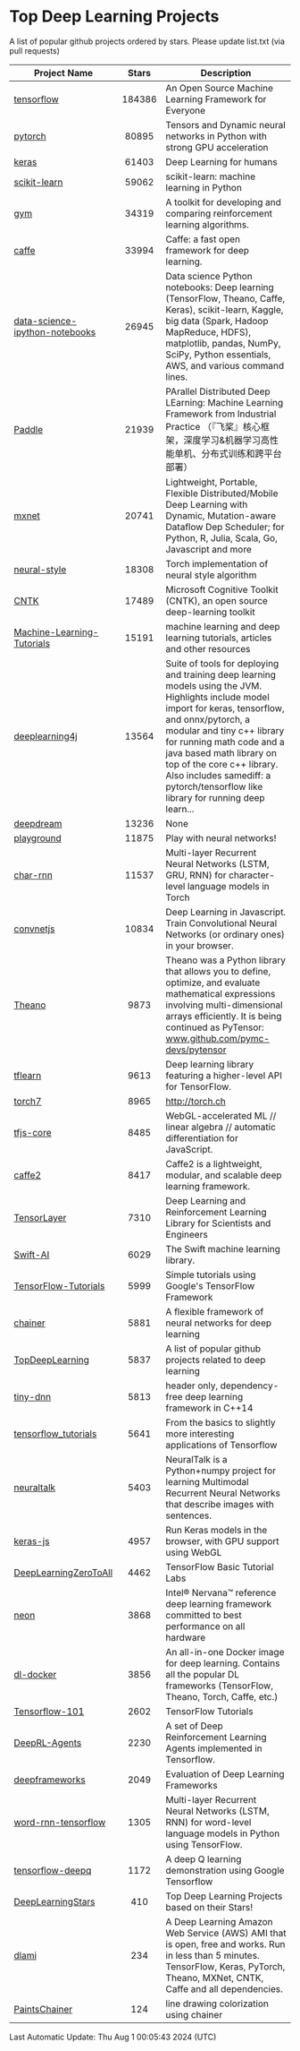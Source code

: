 # Top Deep Learning Projects
A list of popular github projects ordered by stars.
Please update list.txt (via pull requests)

|Project Name| Stars | Description |
| ---------- |:-----:| ----------- |
| [tensorflow](https://github.com/tensorflow/tensorflow) | 184386 | An Open Source Machine Learning Framework for Everyone |
| [pytorch](https://github.com/pytorch/pytorch) | 80895 | Tensors and Dynamic neural networks in Python with strong GPU acceleration |
| [keras](https://github.com/keras-team/keras) | 61403 | Deep Learning for humans |
| [scikit-learn](https://github.com/scikit-learn/scikit-learn) | 59062 | scikit-learn: machine learning in Python |
| [gym](https://github.com/openai/gym) | 34319 | A toolkit for developing and comparing reinforcement learning algorithms. |
| [caffe](https://github.com/BVLC/caffe) | 33994 | Caffe: a fast open framework for deep learning. |
| [data-science-ipython-notebooks](https://github.com/donnemartin/data-science-ipython-notebooks) | 26945 | Data science Python notebooks: Deep learning (TensorFlow, Theano, Caffe, Keras), scikit-learn, Kaggle, big data (Spark, Hadoop MapReduce, HDFS), matplotlib, pandas, NumPy, SciPy, Python essentials, AWS, and various command lines. |
| [Paddle](https://github.com/PaddlePaddle/Paddle) | 21939 | PArallel Distributed Deep LEarning: Machine Learning Framework from Industrial Practice （『飞桨』核心框架，深度学习&机器学习高性能单机、分布式训练和跨平台部署） |
| [mxnet](https://github.com/apache/mxnet) | 20741 | Lightweight, Portable, Flexible Distributed/Mobile Deep Learning with Dynamic, Mutation-aware Dataflow Dep Scheduler; for Python, R, Julia, Scala, Go, Javascript and more |
| [neural-style](https://github.com/jcjohnson/neural-style) | 18308 | Torch implementation of neural style algorithm |
| [CNTK](https://github.com/microsoft/CNTK) | 17489 | Microsoft Cognitive Toolkit (CNTK), an open source deep-learning toolkit |
| [Machine-Learning-Tutorials](https://github.com/ujjwalkarn/Machine-Learning-Tutorials) | 15191 | machine learning and deep learning tutorials, articles and other resources  |
| [deeplearning4j](https://github.com/deeplearning4j/deeplearning4j) | 13564 | Suite of tools for deploying and training deep learning models using the JVM. Highlights include model import for keras, tensorflow, and onnx/pytorch, a modular and tiny c++ library for running math code and a java based math library on top of the core c++ library. Also includes samediff: a pytorch/tensorflow like library for running deep learn... |
| [deepdream](https://github.com/google/deepdream) | 13236 | None |
| [playground](https://github.com/tensorflow/playground) | 11875 | Play with neural networks! |
| [char-rnn](https://github.com/karpathy/char-rnn) | 11537 | Multi-layer Recurrent Neural Networks (LSTM, GRU, RNN) for character-level language models in Torch |
| [convnetjs](https://github.com/karpathy/convnetjs) | 10834 | Deep Learning in Javascript. Train Convolutional Neural Networks (or ordinary ones) in your browser. |
| [Theano](https://github.com/Theano/Theano) | 9873 | Theano was a Python library that allows you to define, optimize, and evaluate mathematical expressions involving multi-dimensional arrays efficiently. It is being continued as PyTensor: www.github.com/pymc-devs/pytensor |
| [tflearn](https://github.com/tflearn/tflearn) | 9613 | Deep learning library featuring a higher-level API for TensorFlow. |
| [torch7](https://github.com/torch/torch7) | 8965 | http://torch.ch |
| [tfjs-core](https://github.com/tensorflow/tfjs-core) | 8485 | WebGL-accelerated ML // linear algebra // automatic differentiation for JavaScript. |
| [caffe2](https://github.com/facebookarchive/caffe2) | 8417 | Caffe2 is a lightweight, modular, and scalable deep learning framework. |
| [TensorLayer](https://github.com/tensorlayer/TensorLayer) | 7310 | Deep Learning and Reinforcement Learning Library for Scientists and Engineers  |
| [Swift-AI](https://github.com/Swift-AI/Swift-AI) | 6029 | The Swift machine learning library. |
| [TensorFlow-Tutorials](https://github.com/nlintz/TensorFlow-Tutorials) | 5999 | Simple tutorials using Google's TensorFlow Framework |
| [chainer](https://github.com/chainer/chainer) | 5881 | A flexible framework of neural networks for deep learning |
| [TopDeepLearning](https://github.com/aymericdamien/TopDeepLearning) | 5837 | A list of popular github projects related to deep learning |
| [tiny-dnn](https://github.com/tiny-dnn/tiny-dnn) | 5813 | header only, dependency-free deep learning framework in C++14 |
| [tensorflow_tutorials](https://github.com/pkmital/tensorflow_tutorials) | 5641 | From the basics to slightly more interesting applications of Tensorflow |
| [neuraltalk](https://github.com/karpathy/neuraltalk) | 5403 | NeuralTalk is a Python+numpy project for learning Multimodal Recurrent Neural Networks that describe images with sentences. |
| [keras-js](https://github.com/transcranial/keras-js) | 4957 | Run Keras models in the browser, with GPU support using WebGL |
| [DeepLearningZeroToAll](https://github.com/hunkim/DeepLearningZeroToAll) | 4462 | TensorFlow Basic Tutorial Labs |
| [neon](https://github.com/NervanaSystems/neon) | 3868 | Intel® Nervana™ reference deep learning framework committed to best performance on all hardware |
| [dl-docker](https://github.com/floydhub/dl-docker) | 3856 | An all-in-one Docker image for deep learning. Contains all the popular DL frameworks (TensorFlow, Theano, Torch, Caffe, etc.) |
| [Tensorflow-101](https://github.com/sjchoi86/Tensorflow-101) | 2602 | TensorFlow Tutorials |
| [DeepRL-Agents](https://github.com/awjuliani/DeepRL-Agents) | 2230 | A set of Deep Reinforcement Learning Agents implemented in Tensorflow. |
| [deepframeworks](https://github.com/zer0n/deepframeworks) | 2049 | Evaluation of Deep Learning Frameworks |
| [word-rnn-tensorflow](https://github.com/hunkim/word-rnn-tensorflow) | 1305 | Multi-layer Recurrent Neural Networks (LSTM, RNN) for word-level language models in Python using TensorFlow. |
| [tensorflow-deepq](https://github.com/siemanko/tensorflow-deepq) | 1172 | A deep Q learning demonstration using Google Tensorflow |
| [DeepLearningStars](https://github.com/hunkim/DeepLearningStars) | 410 | Top Deep Learning Projects based on their Stars! |
| [dlami](https://github.com/ritchieng/dlami) | 234 | A Deep Learning Amazon Web Service (AWS) AMI that is open, free and works. Run in less than 5 minutes. TensorFlow, Keras, PyTorch, Theano, MXNet, CNTK, Caffe and all dependencies. |
| [PaintsChainer](https://github.com/taizan/PaintsChainer) | 124 | line drawing colorization using chainer |

Last Automatic Update: Thu Aug  1 00:05:43 2024 (UTC)
